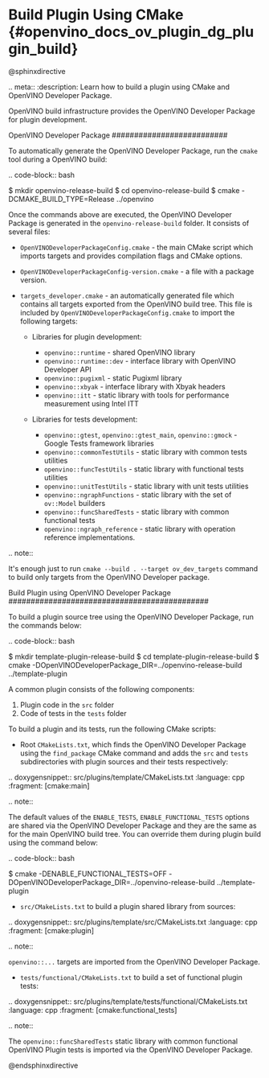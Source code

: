 # Build Plugin Using CMake {#openvino_docs_ov_plugin_dg_plugin_build}

@sphinxdirective

.. meta::
   :description: Learn how to build a plugin using CMake and OpenVINO Developer Package.


OpenVINO build infrastructure provides the OpenVINO Developer Package for plugin development.

OpenVINO Developer Package
##########################

To automatically generate the OpenVINO Developer Package, run the ``cmake`` tool during a OpenVINO build:

.. code-block:: bash 

   $ mkdir openvino-release-build
   $ cd openvino-release-build
   $ cmake -DCMAKE_BUILD_TYPE=Release ../openvino

Once the commands above are executed, the OpenVINO Developer Package is generated in the ``openvino-release-build`` folder. It consists of several files:

* ``OpenVINODeveloperPackageConfig.cmake`` - the main CMake script which imports targets and provides compilation flags and CMake options.
* ``OpenVINODeveloperPackageConfig-version.cmake`` - a file with a package version.
* ``targets_developer.cmake`` - an automatically generated file which contains all targets exported from the OpenVINO build tree. This file is included by ``OpenVINODeveloperPackageConfig.cmake`` to import the following targets:

  * Libraries for plugin development:

    * ``openvino::runtime`` - shared OpenVINO library
    * ``openvino::runtime::dev`` - interface library with OpenVINO Developer API
    * ``openvino::pugixml`` - static Pugixml library
    * ``openvino::xbyak`` - interface library with Xbyak headers
    * ``openvino::itt`` - static library with tools for performance measurement using Intel ITT
   
  * Libraries for tests development:

    * ``openvino::gtest``, ``openvino::gtest_main``, ``openvino::gmock`` - Google Tests framework libraries
    * ``openvino::commonTestUtils`` - static library with common tests utilities 
    * ``openvino::funcTestUtils`` - static library with functional tests utilities 
    * ``openvino::unitTestUtils`` - static library with unit tests utilities 
    * ``openvino::ngraphFunctions`` - static library with the set of ``ov::Model`` builders
    * ``openvino::funcSharedTests`` - static library with common functional tests
    * ``openvino::ngraph_reference`` - static library with operation reference implementations.

.. note::  
   
   It's enough just to run ``cmake --build . --target ov_dev_targets`` command to build only targets from the OpenVINO Developer package.

Build Plugin using OpenVINO Developer Package
#############################################

To build a plugin source tree using the OpenVINO Developer Package, run the commands below:

.. code-block:: bash 

   $ mkdir template-plugin-release-build
   $ cd template-plugin-release-build
   $ cmake -DOpenVINODeveloperPackage_DIR=../openvino-release-build ../template-plugin


A common plugin consists of the following components:

1. Plugin code in the ``src`` folder
2. Code of tests in the ``tests`` folder

To build a plugin and its tests, run the following CMake scripts:

- Root ``CMakeLists.txt``, which finds the OpenVINO Developer Package using the ``find_package`` CMake command and adds the ``src`` and ``tests`` subdirectories with plugin sources and their tests respectively:

.. doxygensnippet:: src/plugins/template/CMakeLists.txt
   :language: cpp
   :fragment: [cmake:main]

.. note:: 
      
   The default values of the ``ENABLE_TESTS``, ``ENABLE_FUNCTIONAL_TESTS`` options are shared via the OpenVINO Developer Package and they are the same as for the main OpenVINO build tree. You can override them during plugin build using the command below:

.. code-block:: bash 
   
   $ cmake -DENABLE_FUNCTIONAL_TESTS=OFF -DOpenVINODeveloperPackage_DIR=../openvino-release-build ../template-plugin


* ``src/CMakeLists.txt`` to build a plugin shared library from sources:

.. doxygensnippet:: src/plugins/template/src/CMakeLists.txt
   :language: cpp
   :fragment: [cmake:plugin]

.. note::  
      
   ``openvino::...`` targets are imported from the OpenVINO Developer Package.

* ``tests/functional/CMakeLists.txt`` to build a set of functional plugin tests:

.. doxygensnippet:: src/plugins/template/tests/functional/CMakeLists.txt
   :language: cpp
   :fragment: [cmake:functional_tests]

.. note::  
      
   The ``openvino::funcSharedTests`` static library with common functional OpenVINO Plugin tests is imported via the OpenVINO Developer Package.

@endsphinxdirective

